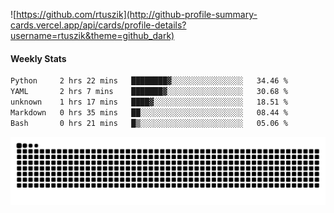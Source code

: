 ![https://github.com/rtuszik](http://github-profile-summary-cards.vercel.app/api/cards/profile-details?username=rtuszik&theme=github_dark)

#### Weekly Stats
<!--START_SECTION:waka-->

```txt
Python     2 hrs 22 mins   ████████▓░░░░░░░░░░░░░░░░   34.46 %
YAML       2 hrs 7 mins    ███████▓░░░░░░░░░░░░░░░░░   30.68 %
unknown    1 hrs 17 mins   ████▓░░░░░░░░░░░░░░░░░░░░   18.51 %
Markdown   0 hrs 35 mins   ██░░░░░░░░░░░░░░░░░░░░░░░   08.44 %
Bash       0 hrs 21 mins   █▒░░░░░░░░░░░░░░░░░░░░░░░   05.06 %
```

<!--END_SECTION:waka-->

![](https://raw.githubusercontent.com/rtuszik/rtuszik/output/github-contribution-grid-snake-dark.svg)
